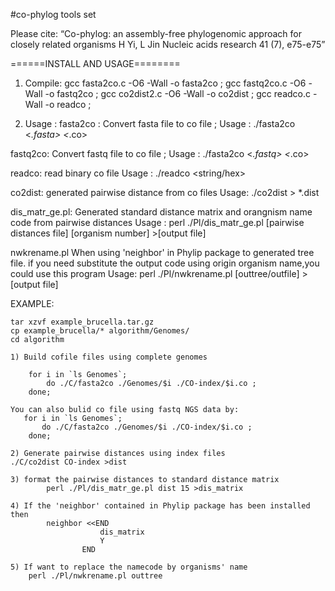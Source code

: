 #co-phylog tools set

Please cite:
“Co-phylog: an assembly-free phylogenomic approach for closely related organisms
H Yi, L Jin
Nucleic acids research 41 (7), e75-e75”

======INSTALL AND USAGE========

1.	Compile:
gcc fasta2co.c -O6 -Wall -o fasta2co ;
gcc fastq2co.c -O6 -Wall -o fastq2co ;
gcc co2dist2.c -O6 -Wall -o co2dist  ;
gcc readco.c  -Wall -o readco ;

2.	Usage :
fasta2co : Convert fasta file to co file ;
Usage : ./fasta2co <*.fasta> <*.co>

fastq2co: Convert fastq file to co file ;
Usage : ./fasta2co <*.fastq> <*.co>

readco: read binary co file 
Usage : ./readco <string/hex>

co2dist: generated pairwise distance from co files 
Usage: ./co2dist <co file dir> > *.dist

dis_matr_ge.pl: Generated standard distance matrix and orangnism name code from pairwise distances
Usage : perl ./Pl/dis_matr_ge.pl [pairwise distances file] [organism number] >[output file]

nwkrename.pl
	When using 'neighbor' in Phylip package to generated tree file. if you need substitute
	the output code using origin organism name,you could use this program
Usage: perl ./Pl/nwkrename.pl [outtree/outfile] > [output file]

EXAMPLE:

	tar xzvf example_brucella.tar.gz
	cp example_brucella/* algorithm/Genomes/
    cd algorithm
	
	1) Build cofile files using complete genomes

		for i in `ls Genomes`;
			do ./C/fasta2co ./Genomes/$i ./CO-index/$i.co ;
		done;

    You can also bulid co file using fastq NGS data by:
	   for i in `ls Genomes`;
	       do ./C/fasta2co ./Genomes/$i ./CO-index/$i.co ;
		done;

	2) Generate pairwise distances using index files
	./C/co2dist CO-index >dist

	3) format the pairwise distances to standard distance matrix
	        perl ./Pl/dis_matr_ge.pl dist 15 >dis_matrix

	4) If the 'neighbor' contained in Phylip package has been installed then
			neighbor <<END
						dis_matrix
						Y
   			        END

	5) If want to replace the namecode by organisms' name								    
		perl ./Pl/nwkrename.pl outtree
